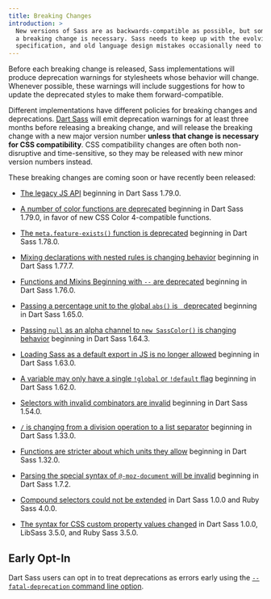 ```yaml
---
title: Breaking Changes
introduction: >
  New versions of Sass are as backwards-compatible as possible, but sometimes
  a breaking change is necessary. Sass needs to keep up with the evolving CSS
  specification, and old language design mistakes occasionally need to be fixed.
---
```


Before each breaking change is released, Sass implementations will produce
deprecation warnings for stylesheets whose behavior will change. Whenever
possible, these warnings will include suggestions for how to update the
deprecated styles to make them forward-compatible.

Different implementations have different policies for breaking changes and
deprecations. [Dart Sass][] will emit deprecation warnings for at least three
months before releasing a breaking change, and will release the breaking change
with a new major version number **unless that change is necessary for CSS
compatibility**. CSS compatibility changes are often both non-disruptive and
time-sensitive, so they may be released with new minor version numbers instead.

[Dart Sass]: /dart-sass

These breaking changes are coming soon or have recently been released:

* [The legacy JS API](/documentation/breaking-changes/legacy-js-api/) beginning
  in Dart Sass 1.79.0.

* [A number of color functions are
  deprecated](/documentation/breaking-changes/color-functions/) beginning in
  Dart Sass 1.79.0, in favor of new CSS Color 4-compatible functions.

* [The `meta.feature-exists()` function is
  deprecated](/documentation/breaking-changes/feature-exists/) beginning in Dart
  Sass 1.78.0.

* [Mixing declarations with nested rules is changing
  behavior](/documentation/breaking-changes/mixed-decls/) beginning in Dart Sass
  1.77.7.

* [Functions and Mixins Beginning with `--` are
  deprecated](/documentation/breaking-changes/css-function-mixin/) beginning in Dart
  Sass 1.76.0.

* [Passing a percentage unit to the global `abs()` is
  deprecated](/documentation/breaking-changes/abs-percent/) beginning in Dart
  Sass 1.65.0.

* [Passing `null` as an alpha channel to `new SassColor()` is changing
  behavior](/documentation/breaking-changes/null-alpha) beginning in Dart
  Sass 1.64.3.

* [Loading Sass as a default export in JS is no longer
  allowed](/documentation/breaking-changes/default-export) beginning in Dart
  Sass 1.63.0.

* [A variable may only have a single `!global` or `!default`
  flag](/documentation/breaking-changes/duplicate-var-flags) beginning in Dart
  Sass 1.62.0.

* [Selectors with invalid combinators are
  invalid](/documentation/breaking-changes/bogus-combinators) beginning in Dart
  Sass 1.54.0.

* [`/` is changing from a division operation to a list
  separator](/documentation/breaking-changes/slash-div) beginning in Dart Sass
  1.33.0.

* [Functions are stricter about which units they
  allow](/documentation/breaking-changes/function-units) beginning in Dart Sass
  1.32.0.

* [Parsing the special syntax of `@-moz-document` will be
  invalid](/documentation/breaking-changes/moz-document) beginning in Dart Sass
  1.7.2.

* [Compound selectors could not be
  extended](/documentation/breaking-changes/extend-compound) in Dart Sass 1.0.0
  and Ruby Sass 4.0.0.

* [The syntax for CSS custom property values
  changed](/documentation/breaking-changes/css-vars) in Dart Sass 1.0.0, LibSass
  3.5.0, and Ruby Sass 3.5.0.

## Early Opt-In

Dart Sass users can opt in to treat deprecations as errors early using the
[`--fatal-deprecation` command line
option](/documentation/cli/dart-sass/#fatal-deprecation).
